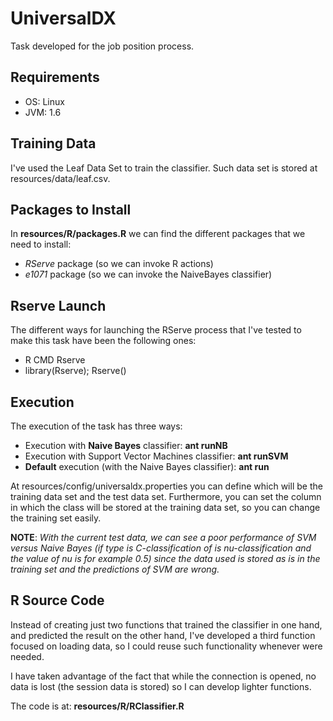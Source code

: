 UniversalDX
===========

Task developed for the job position process.

Requirements
------------

- OS: Linux
- JVM: 1.6

Training Data
-------------

I've used the Leaf Data Set to train the classifier. Such data set is stored at resources/data/leaf.csv.

Packages to Install
-------------------

In **resources/R/packages.R** we can find the different packages that we need to install:

- *RServe* package (so we can invoke R actions)
- *e1071* package (so we can invoke the NaiveBayes classifier)

Rserve Launch
-------------

The different ways for launching the RServe process that I've tested to make this task have been the following ones:

- R CMD Rserve
- library(Rserve); Rserve()

Execution
---------

The execution of the task has three ways:
- Execution with **Naive Bayes** classifier: **ant runNB**
- Execution with Support Vector Machines classifier: **ant runSVM**
- **Default** execution (with the Naive Bayes classifier): **ant run**

At resources/config/universaldx.properties you can define which will be the training data set and the test data set. Furthermore, you can set the column in which the class will be stored at the training data set, so you can change the training set easily.

**NOTE**: *With the current test data, we can see a poor performance of SVM versus Naive Bayes (if type is C-classification of is nu-classification and the value of nu is for example 0.5) since the data used is stored as is in the training set and the predictions of SVM are wrong.*

R Source Code
-------------

Instead of creating just two functions that trained the classifier in one hand, and predicted the result on the other hand, I've developed a third function focused on loading data, so I could reuse such functionality whenever were needed.

I have taken advantage of the fact that while the connection is opened, no data is lost (the session data is stored) so I can develop lighter functions.

The code is at: **resources/R/RClassifier.R**
